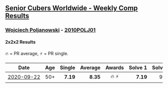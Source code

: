<style>table {white-space: nowrap;}</style>

## [Senior Cubers Worldwide - Weekly Comp Results](/scw-comp/results/)
### [Wojciech Poljanowski](README.md) - [2010POLJ01](https://www.worldcubeassociation.org/persons/2010POLJ01?event=222)
#### 2x2x2 Results

<span style="white-space: nowrap;">🔥 = PR average</span>, <span style="white-space: nowrap;">⚡ = PR single</span>.

| Date | Age | Single | Average | Awards | Solve 1 | Solve 2 | Solve 3 | Solve 4 | Solve 5 | Video |
| :--: | :--: | --: | --: | :--: | --: | --: | --: | --: | --: | :-- |
| [2020-09-22](../../results/2020-09-22/222.md) | 50+ | **7.19** | **8.35** | 🔥 ⚡ | **7.19** | 9.46 | **7.19** | 9.04 | 8.82 | [Desktop](https://www.facebook.com/events/3404368289613252/permalink/3438426666207414) / [Mobile](https://m.facebook.com/events/3404368289613252?view=permalink&id=3438426666207414) |


<!-- Global site tag (gtag.js) - Google Analytics -->
<script async src="https://www.googletagmanager.com/gtag/js?id=UA-86348435-3"></script>
<script>window.dataLayer = window.dataLayer || []; function gtag() {dataLayer.push(arguments);} gtag('js', new Date()); gtag('config', 'UA-86348435-3');</script>
